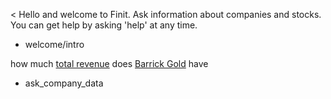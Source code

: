 < Hello and welcome to Finit. Ask information about companies and stocks. You can get help by asking 'help' at any time.
* welcome/intro

how much [total revenue](datapoint) does [Barrick Gold](company_name) have
* ask_company_data

